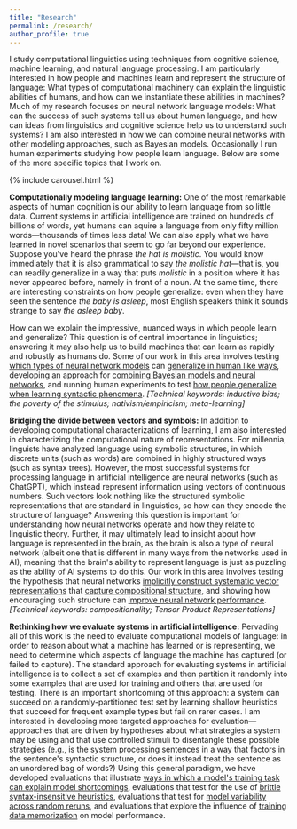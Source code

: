 ```yaml
---
title: "Research"
permalink: /research/
author_profile: true
---
```



I study computational linguistics using techniques from cognitive science, machine learning, and natural language processing. I am particularly interested in how people and machines learn and represent the structure of language: What types of computational machinery can explain the linguistic abilities of humans, and how can we instantiate these abilities in machines? Much of my research focuses on neural network language models: What can the success of such systems tell us about human language, and how can ideas from linguistics and cognitive science help us to understand such systems? I am also interested in how we can combine neural networks with other modeling approaches, such as Bayesian models. Occasionally I run human experiments studying how people learn language. Below are some of the more specific topics that I work on. 

{% include carousel.html %}

**Computationally modeling language learning:** One of the most remarkable aspects of human cognition is our ability to learn language from so little data. Current systems in artificial intelligence are trained on hundreds of billions of words, yet humans can aquire a language from only fifty million words&mdash;thousands of times less data! We can also apply what we have learned in novel scenarios that seem to go far beyond our experience. Suppose you've heard the phrase *the hat is molistic*. You would know immediately that it is also grammatical to say *the molistic hat*&mdash;that is, you can readily generalize in a way that puts *molistic* in a position where it has never appeared before, namely in front of a noun. At the same time, there are interesting constraints on how people generalize: even when they have seen the sentence *the baby is asleep*, most English speakers think it sounds strange to say *the asleep baby*.

How can we explain the impressive, nuanced ways in which people learn and generalize? This question is of central importance in linguistics; answering it may also help us to build machines that can learn as rapidly and robustly as humans do. Some of our work in this area involves testing [which types of neural network models](https://direct.mit.edu/tacl/article/doi/10.1162/tacl_a_00304/43542) can [generalize in human like ways](https://aclanthology.org/2023.acl-long.521/), developing an approach for [combining Bayesian models and neural networks](https://arxiv.org/abs/2305.14701), and running human experiments to test [how people generalize when learning syntactic phenomena](https://escholarship.org/uc/item/67z0195s). *[Technical keywords: inductive bias; the poverty of the stimulus; nativism/empiricism; meta-learning]*


**Bridging the divide between vectors and symbols:** In addition to developing computational characterizations of learning, I am also interested in characterizing the computational nature of representations. For millennia, linguists have analyzed language using symbolic structures, in which discrete units (such as words) are combined in highly structured ways (such as syntax trees). However, the most successful systems for processing language in artificial intelligence are neural networks (such as ChatGPT), which instead represent information using vectors of continuous numbers. Such vectors look nothing like the structured symbolic representations that are standard in linguistics, so how can they encode the structure of language? Answering this question is important for understanding how neural networks operate and how they relate to linguistic theory. Further, it may ultimately lead to insight about how language is represented in the brain, as the brain is also a type of neural network (albeit one that is different in many ways from the networks used in AI), meaning that the brain's ability to represent language is just as puzzling as the ability of AI systems to do this. Our work in this area involves testing the hypothesis that neural networks [implicitly construct systematic vector representations](https://openreview.net/forum?id=BJx0sjC5FX) that [capture compositional structure](https://aclanthology.org/2020.blackboxnlp-1.23/), and showing how encouraging such structure can [improve neural network performance](https://ojs.aaai.org/aimagazine/index.php/aimagazine/article/view/18599). *[Technical keywords: compositionality; Tensor Product Representations]*


**Rethinking how we evaluate systems in artificial intelligence:** Pervading all of this work is the need to evaluate computational models of language: in order to reason about what a machine has learned or is representing, we need to determine which aspects of language the machine has captured (or failed to capture). The standard approach for evaluating systems in artificial intelligence is to collect a set of examples and then partition it randomly into some examples that are used for training and others that are used for testing. There is an important shortcoming of this approach: a system can succeed on a randomly-partitioned test set by learning shallow heuristics that succeed for frequent example types but fail on rarer cases. I am interested in developing more targeted approaches for evaluation&mdash;approaches that are driven by hypotheses about what strategies a system may be using and that use controlled stimuli to disentangle these possible strategies (e.g., is the system processing sentences in a way that factors in the sentence's syntactic structure, or does it instead treat the sentence as an unordered bag of words?) Using this general paradigm, we have developed evaluations that illustrate [ways in which a model's training task can explain model shortcomings](https://arxiv.org/abs/2309.13638), evaluations that test for the use of [brittle syntax-insensitive heuristics](https://aclanthology.org/P19-1334/), evaluations that test for [model variability across random reruns](https://aclanthology.org/2020.blackboxnlp-1.21/), and evaluations that explore the influence of [training data memorization](https://direct.mit.edu/tacl/article/doi/10.1162/tacl_a_00567/116616/How-Much-Do-Language-Models-Copy-From-Their) on model performance.




